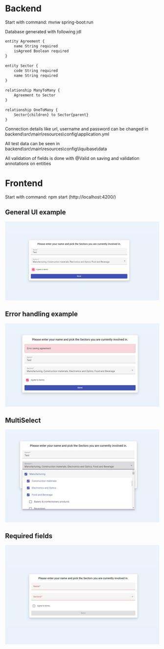 # Backend
Start with command: mvnw spring-boot:run

Database generated with following jdl

``` jdl
entity Agreement {
    name String required
    isAgreed Boolean required
}

entity Sector {
    code String required
    name String required
}

relationship ManyToMany {
    Agreement to Sector
}

relationship OneToMany {
    Sector{children} to Sector{parent}
}
```

Connection details like url, username and password can be changed in backend\src\main\resources\config\application.yml

All test data can be seen in backend\src\main\resources\config\liquibase\data

All validation of fields is done with @Valid on saving and validation annotations on entities

# Frontend

Start with command: npm start (http://localhost:4200/)

## General UI example

![](./db-and-examples/examples/form.JPG)


## Error handling example

![](./db-and-examples/examples/error.JPG)

## MultiSelect

![](./db-and-examples/examples/multiselect.JPG)

## Required fields

![](./db-and-examples/examples/required.JPG)

